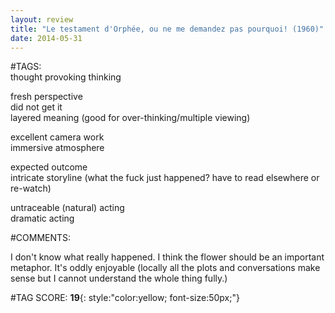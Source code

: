 ```yaml
---  
layout: review  
title: "Le testament d'Orphée, ou ne me demandez pas pourquoi! (1960)"  
date: 2014-05-31  
---  
```

  
#TAGS:  
thought provoking thinking  
  
fresh perspective  
did not get it  
layered meaning (good for over-thinking/multiple viewing)  
  
excellent camera work  
immersive atmosphere  
  
expected outcome  
intricate storyline (what the fuck just happened? have to read elsewhere or re-watch)  
  
untraceable (natural) acting  
dramatic acting  
  
#COMMENTS:  
  
I don't know what really happened. I think the flower should be an important metaphor. It's oddly enjoyable (locally all the plots and conversations make sense but I cannot understand the whole thing fully.)  
  
  
  
  
  
#TAG SCORE: **19**{: style:"color:yellow; font-size:50px;"}  
